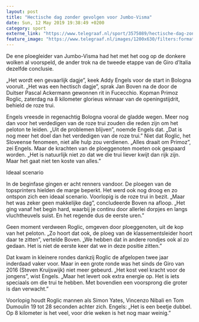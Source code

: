 ```yaml
---
layout: post
title: "Hectische dag zonder gevolgen voor Jumbo-Visma"
date: Sun, 12 May 2019 19:38:49 +0200
category: sport
externe_link: "https://www.telegraaf.nl/sport/3575089/hectische-dag-zonder-gevolgen-voor-jumbo-visma"
feature_image: "https://www.telegraaf.nl/images/1200x630/filters:format(jpeg):quality(80)/cdn-kiosk-api.telegraaf.nl/ccfa6686-74dc-11e9-85a2-02c309bc01c1.jpg"
---
```


<p class="intro">De ene ploegleider van Jumbo-Visma had het met het oog op de donkere wolken al voorspeld, de ander trok na de tweede etappe van de Giro d’Italia dezelfde conclusie.</p> <p>„Het wordt een gevaarlijk dagje”, keek Addy Engels voor de start in Bologna vooruit. „Het was een hectisch dagje”, sprak Jan Boven na de door de Duitser Pascal Ackermann gewonnen rit in Fucecchio. Kopman Primoz Roglic, zaterdag na 8 kilometer glorieus winnaar van de openingstijdrit, behield de roze trui.</p><p>Engels vreesde in regenachtig Bologna vooral de gladde wegen. Meer nog dan voor het verdedigen van de roze trui zouden die reden zijn om het peloton te leiden. „Uit de problemen blijven”, noemde Engels dat. „Dat is nog meer het doel dan het verdedigen van de roze trui.” Niet dat Roglic, het Sloveense fenomeen, niet alle hulp zou verdienen. „Alles draait om Primoz”, zei Engels. Maar de krachten van de ploeggenoten moeten ook gespaard worden. „Het is natuurlijk niet zo dat we die trui liever kwijt dan rijk zijn. Maar het gaat niet ten koste van alles.”</p><p>Ideaal scenario</p><p>In de beginfase gingen er acht renners vandoor. De ploegen van de topsprinters hielden de marge beperkt. Het werd ook nog droog en zo ontspon zich een ideaal scenario. Voorlopig is de roze trui in bezit. „Maar het was zeker geen makkelijke dag”, concludeerde Boven na afloop. „Het ging vanaf het begin hard, waarbij je continu door allerlei dorpjes en langs vluchtheuvels suist. En het regende dus de eerste uren.”</p><p>Geen moment verdween Roglic, omgeven door ploeggenoten, uit de kop van het peloton. „Zo hoort dat ook, de ploeg van de klassementsleider hoort daar te zitten”, vertelde Boven. „We hebben dat in andere rondjes ook al zo gedaan. Het is niet de eerste keer dat we in deze positie zitten.”</p><p>Dat kwam in kleinere rondes dankzij Roglic de afgelopen twee jaar inderdaad vaker voor. Maar in een grote ronde was het sinds de Giro van 2016 (Steven Kruijswijk) niet meer gebeurd. „Het kost veel kracht voor de jongens”, wist Engels. „Maar het levert ook extra energie op. Het is iets speciaals om die trui te hebben. Met bovendien een voorsprong die groter is dan verwacht.”</p><p>Voorlopig houdt Roglic mannen als Simon Yates, Vincenzo Nibali en Tom Dumoulin 19 tot 28 seconden achter zich. Engels: „Het is een beetje dubbel. Op 8 kilometer is het veel, voor drie weken is het nog maar weinig.”</p>
